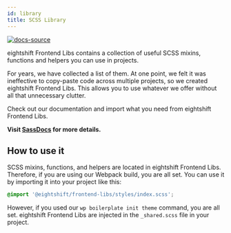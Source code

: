 ```yaml
---
id: library
title: SCSS Library
---
```


[![docs-source](https://img.shields.io/badge/source-eightshift--frontend--libs-yellow?style=for-the-badge&logo=javascript&labelColor=2a2a2a)](https://github.com/infinum/eightshift-frontend-libs)

eightshift Frontend Libs contains a collection of useful SCSS mixins, functions and helpers you can use in projects.

For years, we have collected a list of them. At one point, we felt it was ineffective to copy-paste code across multiple projects, so we created eightshift Frontend Libs. This allows you to use whatever we offer without all that unnecessary clutter.

Check out our documentation and import what you need from eightshift Frontend Libs.

**Visit [SassDocs](/docs/basics/library) for more details.**

## How to use it

SCSS mixins, functions, and helpers are located in eightshift Frontend Libs. Therefore, if you are using our Webpack build, you are all set. You can use it by importing it into your project like this:

```scss
@import '@eightshift/frontend-libs/styles/index.scss';
```

However, if you used our `wp boilerplate init theme` command, you are all set. eightshift Frontend Libs are injected in the `_shared.scss` file in your project.
